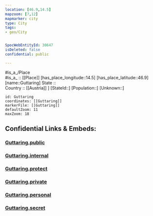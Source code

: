 ```yaml
---
location: [46.9,14.5] 
mapzoom: [7,12] 
mapmarker: city 
type: City
tags:
- geo/City


SpocWebEntityId: 30647
isDeleted: false
confidential: public

---
```

#is_a_/Place  
#is_a_ :: [[Place]] 
[has_place_longitude::14.5] 
[has_place_latitude::46.9] 
[name::Guttaring] 
State ::  
Country :: [[Austria]] ] 
[StateId::] 
[Population::] 
[Unknown::] 


```leaflet
id: Guttaring
coordinates: [[Guttaring]] 
markerFile: [[Guttaring]] 
defaultZoom: 11 
maxZoom: 18
```


## Confidential Links & Embeds: 

### [Guttaring.public](/_public/\Earth\Continent\Europe\Europe~Central\Austria\Austrias_States\Kärnten\CityGuttaring.public.md) 

### [Guttaring.internal](/_internal/\Earth\Continent\Europe\Europe~Central\Austria\Austrias_States\Kärnten\CityGuttaring.internal.md) 

### [Guttaring.protect](/_protect/\Earth\Continent\Europe\Europe~Central\Austria\Austrias_States\Kärnten\CityGuttaring.protect.md) 

### [Guttaring.private](/_private/\Earth\Continent\Europe\Europe~Central\Austria\Austrias_States\Kärnten\CityGuttaring.private.md) 

### [Guttaring.personal](/_personal/\Earth\Continent\Europe\Europe~Central\Austria\Austrias_States\Kärnten\CityGuttaring.personal.md) 

### [Guttaring.secret](/_secret/\Earth\Continent\Europe\Europe~Central\Austria\Austrias_States\Kärnten\CityGuttaring.secret.md)

